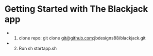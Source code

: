 # Getting Started with The Blackjack app

- 1. clone repo: git clone git@github.com:jbdesigns88/blackjack.git
- 2. Run sh startapp.sh

